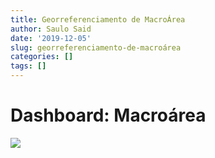 ```yaml
---
title: Georreferenciamento de MacroÁrea
author: Saulo Said
date: '2019-12-05'
slug: georreferenciamento-de-macroárea
categories: []
tags: []
---
```

# Dashboard: Macroárea


<div class="tableauPlaceholder" id="viz1575573888598" style="position: relative">

<noscript>[![ ](https://public.tableau.com/static/images/Ma/Macrorea/GeorreferenciamentodeMacrorea/1_rss.png)](#)</noscript>

<object class="tableauViz" style="display:none;"><param name="host_url" value="https%3A%2F%2Fpublic.tableau.com%2F"> <param name="embed_code_version" value="3"> <param name="site_root" value=""><param name="name" value="Macrorea/GeorreferenciamentodeMacrorea"><param name="tabs" value="no"><param name="toolbar" value="yes"><param name="static_image" value="https://public.tableau.com/static/images/Ma/Macrorea/GeorreferenciamentodeMacrorea/1.png"> <param name="animate_transition" value="yes"><param name="display_static_image" value="yes"><param name="display_spinner" value="yes"><param name="display_overlay" value="yes"><param name="display_count" value="yes"><param name="filter" value="publish=yes"></object></div>

<script type="text/javascript">var divElement = document.getElementById('viz1575573888598'); var vizElement = divElement.getElementsByTagName('object')[0]; vizElement.style.width='1300px';vizElement.style.height='1027px'; var scriptElement = document.createElement('script'); scriptElement.src = 'https://public.tableau.com/javascripts/api/viz_v1.js'; vizElement.parentNode.insertBefore(scriptElement, vizElement);</script>